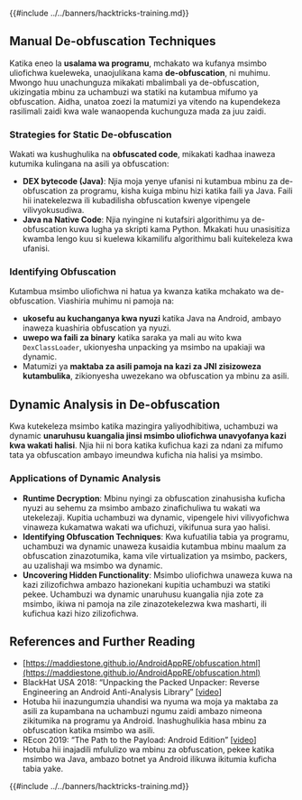 {{#include ../../banners/hacktricks-training.md}}

## Manual **De-obfuscation Techniques**

Katika eneo la **usalama wa programu**, mchakato wa kufanya msimbo uliofichwa kueleweka, unaojulikana kama **de-obfuscation**, ni muhimu. Mwongo huu unachunguza mikakati mbalimbali ya de-obfuscation, ukizingatia mbinu za uchambuzi wa statiki na kutambua mifumo ya obfuscation. Aidha, unatoa zoezi la matumizi ya vitendo na kupendekeza rasilimali zaidi kwa wale wanaopenda kuchunguza mada za juu zaidi.

### **Strategies for Static De-obfuscation**

Wakati wa kushughulika na **obfuscated code**, mikakati kadhaa inaweza kutumika kulingana na asili ya obfuscation:

- **DEX bytecode (Java)**: Njia moja yenye ufanisi ni kutambua mbinu za de-obfuscation za programu, kisha kuiga mbinu hizi katika faili ya Java. Faili hii inatekelezwa ili kubadilisha obfuscation kwenye vipengele vilivyokusudiwa.
- **Java na Native Code**: Njia nyingine ni kutafsiri algorithimu ya de-obfuscation kuwa lugha ya skripti kama Python. Mkakati huu unasisitiza kwamba lengo kuu si kuelewa kikamilifu algorithimu bali kuitekeleza kwa ufanisi.

### **Identifying Obfuscation**

Kutambua msimbo uliofichwa ni hatua ya kwanza katika mchakato wa de-obfuscation. Viashiria muhimu ni pamoja na:

- **ukosefu au kuchanganya kwa nyuzi** katika Java na Android, ambayo inaweza kuashiria obfuscation ya nyuzi.
- **uwepo wa faili za binary** katika saraka ya mali au wito kwa `DexClassLoader`, ukionyesha unpacking ya msimbo na upakiaji wa dynamic.
- Matumizi ya **maktaba za asili pamoja na kazi za JNI zisizoweza kutambulika**, zikionyesha uwezekano wa obfuscation ya mbinu za asili.

## **Dynamic Analysis in De-obfuscation**

Kwa kutekeleza msimbo katika mazingira yaliyodhibitiwa, uchambuzi wa dynamic **unaruhusu kuangalia jinsi msimbo uliofichwa unavyofanya kazi kwa wakati halisi**. Njia hii ni bora katika kufichua kazi za ndani za mifumo tata ya obfuscation ambayo imeundwa kuficha nia halisi ya msimbo.

### **Applications of Dynamic Analysis**

- **Runtime Decryption**: Mbinu nyingi za obfuscation zinahusisha kuficha nyuzi au sehemu za msimbo ambazo zinafichuliwa tu wakati wa utekelezaji. Kupitia uchambuzi wa dynamic, vipengele hivi vilivyofichwa vinaweza kukamatwa wakati wa ufichuzi, vikifunua sura yao halisi.
- **Identifying Obfuscation Techniques**: Kwa kufuatilia tabia ya programu, uchambuzi wa dynamic unaweza kusaidia kutambua mbinu maalum za obfuscation zinazotumika, kama vile virtualization ya msimbo, packers, au uzalishaji wa msimbo wa dynamic.
- **Uncovering Hidden Functionality**: Msimbo uliofichwa unaweza kuwa na kazi zilizofichwa ambazo hazionekani kupitia uchambuzi wa statiki pekee. Uchambuzi wa dynamic unaruhusu kuangalia njia zote za msimbo, ikiwa ni pamoja na zile zinazotekelezwa kwa masharti, ili kufichua kazi hizo zilizofichwa.

## References and Further Reading

- [https://maddiestone.github.io/AndroidAppRE/obfuscation.html](https://maddiestone.github.io/AndroidAppRE/obfuscation.html)
- BlackHat USA 2018: “Unpacking the Packed Unpacker: Reverse Engineering an Android Anti-Analysis Library” \[[video](https://www.youtube.com/watch?v=s0Tqi7fuOSU)]
- Hotuba hii inazungumzia uhandisi wa nyuma wa moja ya maktaba za asili za kupambana na uchambuzi ngumu zaidi ambazo nimeona zikitumika na programu ya Android. Inashughulikia hasa mbinu za obfuscation katika msimbo wa asili.
- REcon 2019: “The Path to the Payload: Android Edition” \[[video](https://recon.cx/media-archive/2019/Session.005.Maddie_Stone.The_path_to_the_payload_Android_Edition-J3ZnNl2GYjEfa.mp4)]
- Hotuba hii inajadili mfululizo wa mbinu za obfuscation, pekee katika msimbo wa Java, ambazo botnet ya Android ilikuwa ikitumia kuficha tabia yake.

{{#include ../../banners/hacktricks-training.md}}
